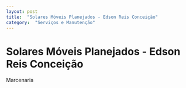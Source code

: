 ```yaml
---
layout: post
title:  "Solares Móveis Planejados - Edson Reis Conceição"
category:  "Serviços e Manutenção"
---
```


# Solares Móveis Planejados - Edson Reis Conceição

Marcenaria
